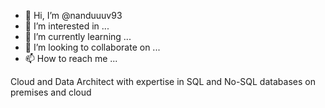 - 👋 Hi, I’m @nanduuuv93
- 👀 I’m interested in ...
- 🌱 I’m currently learning ...
- 💞️ I’m looking to collaborate on ...
- 📫 How to reach me ...

Cloud and Data Architect with expertise in SQL and No-SQL databases on premises and cloud
